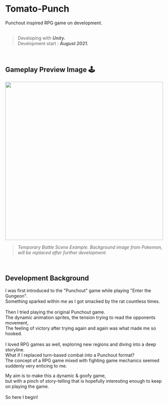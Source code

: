 # Tomato-Punch

Punchout inspired RPG game on development. <br /><br />
>Developing with **_Unity._**<br />
Development start : **_August 2021._**<br />
<br/>

## Gameplay Preview Image 🕹️
<img src="https://user-images.githubusercontent.com/98079532/150507221-fe05273e-0fc8-4192-b061-08cfaf728d64.png" height="500">

>*_Temporary Battle Scene Example. Background image from Pokemon, will be replaced after further development._*
<br />

## Development Background

I was first introduced to the "Punchout" game while playing "Enter the Gungeon".<br />
Something sparked within me as I got smacked by the rat countless times.<br /><br />
Then I tried playing the original Punchout game.<br />
The dynamic animation sprites, the tension trying to read the opponents movement,<br />
The feeling of victory after trying again and again was what made me so hooked.<br /><br />
I loved RPG games as well, exploring new regions and diving into a deep storyline.<br />
What if I replaced turn-based combat into a Punchout format?<br />
The concept of a RPG game mixed with fighting game mechanics seemed suddenly very enticing to me.<br />

My aim is to make this a dynamic & goofy game,<br />
but with a pinch of story-telling that is hopefully interesting enough to keep on playing the game.<br /><br />
So here I begin!<br /><br />
